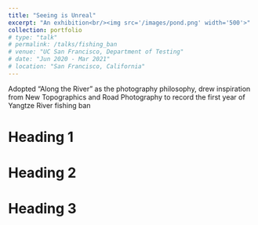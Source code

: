 ```yaml
---
title: "Seeing is Unreal"
excerpt: "An exhibition<br/><img src='/images/pond.png' width='500'>"
collection: portfolio
# type: "talk"
# permalink: /talks/fishing_ban
# venue: "UC San Francisco, Department of Testing"
# date: "Jun 2020 - Mar 2021"
# location: "San Francisco, California"
---
```


Adopted “Along the River” as the photography philosophy, drew inspiration from New Topographics and Road Photography to record the first year of Yangtze River fishing ban

Heading 1
======

Heading 2
======

Heading 3
======
